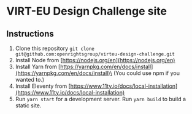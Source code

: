 # VIRT-EU Design Challenge site

## Instructions

1. Clone this repository `git clone git@github.com:openrightsgroup/virteu-design-challenge.git`
2. Install Node from [https://nodejs.org/en](https://nodejs.org/en)
3. Install Yarn from [https://yarnpkg.com/en/docs/install](https://yarnpkg.com/en/docs/install)\
(You could use npm if you wanted to.)
4. Install Eleventy from [https://www.11ty.io/docs/local-installation](https://www.11ty.io/docs/local-installation)
5. Run `yarn start` for a development server. Run `yarn build` to build a static site.